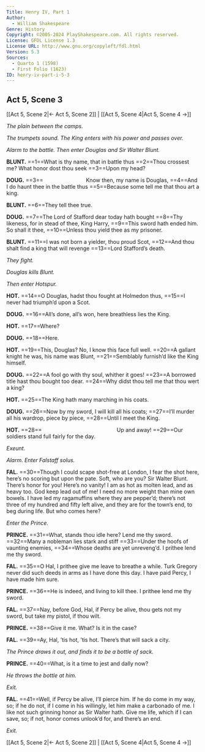 ```yaml
---
Title: Henry IV, Part 1
Author: 
  - William Shakespeare
Genre: History
Copyright: ©2005-2024 PlayShakespeare.com. All rights reserved.
License: GFDL License 1.3
License URL: http://www.gnu.org/copyleft/fdl.html
Version: 5.3
Sources:
  - Quarto 1 (1598)
  - First Folio (1623)
ID: henry-iv-part-i-5-3
---
```


## Act 5, Scene 3
[[Act 5, Scene 2|← Act 5, Scene 2]] | [[Act 5, Scene 4|Act 5, Scene 4 →]]

*The plain between the camps.*

*The trumpets sound. The King enters with his power and passes over.*

*Alarm to the battle. Then enter Douglas and Sir Walter Blunt.*

**BLUNT.**
==1==What is thy name, that in battle thus
==2==Thou crossest me? What honor dost thou seek
==3==Upon my head?

**DOUG.**
==3==        Know then, my name is Douglas,
==4==And I do haunt thee in the battle thus
==5==Because some tell me that thou art a king.

**BLUNT.**
==6==They tell thee true.

**DOUG.**
==7==The Lord of Stafford dear today hath bought
==8==Thy likeness, for in stead of thee, King Harry,
==9==This sword hath ended him. So shall it thee,
==10==Unless thou yield thee as my prisoner.

**BLUNT.**
==11==I was not born a yielder, thou proud Scot,
==12==And thou shalt find a king that will revenge
==13==Lord Stafford’s death.

*They fight.*

*Douglas kills Blunt.*

*Then enter Hotspur.*

**HOT.**
==14==O Douglas, hadst thou fought at Holmedon thus,
==15==I never had triumph’d upon a Scot.

**DOUG.**
==16==All’s done, all’s won, here breathless lies the King.

**HOT.**
==17==Where?

**DOUG.**
==18==Here.

**HOT.**
==19==This, Douglas? No, I know this face full well.
==20==A gallant knight he was, his name was Blunt,
==21==Semblably furnish’d like the King himself.

**DOUG.**
==22==A fool go with thy soul, whither it goes!
==23==A borrowed title hast thou bought too dear.
==24==Why didst thou tell me that thou wert a king?

**HOT.**
==25==The King hath many marching in his coats.

**DOUG.**
==26==Now by my sword, I will kill all his coats;
==27==I’ll murder all his wardrop, piece by piece,
==28==Until I meet the King.

**HOT.**
==28==              Up and away!
==29==Our soldiers stand full fairly for the day.

*Exeunt.*

*Alarm. Enter Falstaff solus.*

**FAL.**
==30==Though I could scape shot-free at London, I fear the shot here, here’s no scoring but upon the pate. Soft, who are you? Sir Walter Blunt. There’s honor for you! Here’s no vanity! I am as hot as molten lead, and as heavy too. God keep lead out of me! I need no more weight than mine own bowels. I have led my ragamuffins where they are pepper’d; there’s not three of my hundred and fifty left alive, and they are for the town’s end, to beg during life. But who comes here?

*Enter the Prince.*

**PRINCE.**
==31==What, stands thou idle here? Lend me thy sword.
==32==Many a nobleman lies stark and stiff
==33==Under the hoofs of vaunting enemies,
==34==Whose deaths are yet unreveng’d. I prithee lend me thy sword.

**FAL.**
==35==O Hal, I prithee give me leave to breathe a while. Turk Gregory never did such deeds in arms as I have done this day. I have paid Percy, I have made him sure.

**PRINCE.**
==36==He is indeed, and living to kill thee. I prithee lend me thy sword.

**FAL.**
==37==Nay, before God, Hal, if Percy be alive, thou gets not my sword, but take my pistol, if thou wilt.

**PRINCE.**
==38==Give it me. What? Is it in the case?

**FAL.**
==39==Ay, Hal, ’tis hot, ’tis hot. There’s that will sack a city.

*The Prince draws it out, and finds it to be a bottle of sack.*

**PRINCE.**
==40==What, is it a time to jest and dally now?

*He throws the bottle at him.*

*Exit.*

**FAL.**
==41==Well, if Percy be alive, I’ll pierce him. If he do come in my way, so; if he do not, if I come in his willingly, let him make a carbonado of me. I like not such grinning honor as Sir Walter hath. Give me life, which if I can save, so; if not, honor comes unlook’d for, and there’s an end.

*Exit.*

[[Act 5, Scene 2|← Act 5, Scene 2]] | [[Act 5, Scene 4|Act 5, Scene 4 →]]